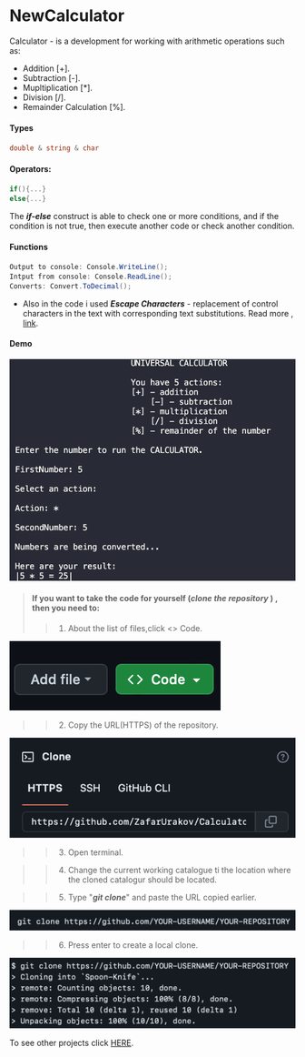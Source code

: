 # NewCalculator

Calculator - is a development for working with arithmetic operations such as:
* Addition [+].
* Subtraction [-].
* Mupltiplication [*].
* Division [/].
* Remainder Calculation [%].

#### Types
```C#
double & string & char
```
#### Operators:
```C#
if(){...}
else{...}
```
The ***if-else*** construct is able to check one or more conditions, and if the condition is not true, then execute another code or check another condition.
#### Functions
```C#
Output to console: Console.WriteLine();
Intput from console: Console.ReadLine();
Converts: Convert.ToDecimal();
```
* Also in the code i used ***Escape Characters*** - replacement of control characters in the text with corresponding text substitutions.
Read more , [link](https://codebuns.com/csharp-basics/escape-sequences/).
#### Demo

![](>/../demo2/demo0.png)

>#### If you want to take the code for yourself (***clone the repository*** ) , then you need to:
>>1. About the list of files,click <> Code.

![](>/../demo2/demo1.png)


>>2. Copy the URL(HTTPS) of the repository.

![](>/../demo2/demo2.png)


>>3. Open terminal.

>>4. Change the current working catalogue ti the location where the cloned catalogur should be located.

>>5. Type "***git clone***" and paste the URL copied earlier.

![](>/../demo2/demo3.png)


>>6. Press enter to create a local clone.

![](>/../demo2/demo4.png)

To see other projects click [HERE](https://github.com/ZafarUrakov).
